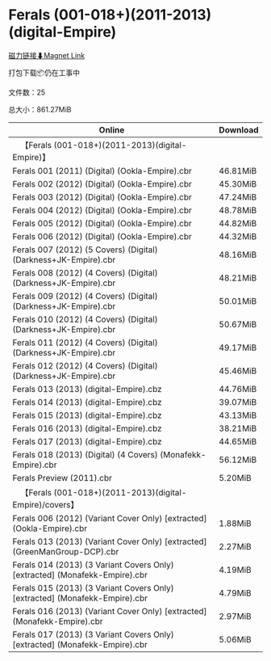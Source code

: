 # Ferals (001-018+)(2011-2013)(digital-Empire)

[磁力链接⬇Magnet Link](magnet:?xt=urn:btih:f167e648f1a7f3de3af8b4700f4376d224a968d2&dn=Ferals%20%28001-018%2B%29%282011-2013%29%28digital-Empire%29)

打包下载📦仍在工事中

文件数：25

总大小：861.27MiB

Online | Download
--- | ---
&emsp;【Ferals (001-018+)(2011-2013)(digital-Empire)】 | 
Ferals 001 (2011) (Digital) (Ookla-Empire).cbr | 46.81MiB
Ferals 002 (2012) (Digital) (Ookla-Empire).cbr | 45.30MiB
Ferals 003 (2012) (Digital) (Ookla-Empire).cbr | 47.24MiB
Ferals 004 (2012) (Digital) (Ookla-Empire).cbr | 48.78MiB
Ferals 005 (2012) (Digital) (Ookla-Empire).cbr | 44.82MiB
Ferals 006 (2012) (Digital) (Ookla-Empire).cbr | 44.32MiB
Ferals 007 (2012) (5 Covers) (Digital) (Darkness+JK-Empire).cbr | 48.16MiB
Ferals 008 (2012) (4 Covers) (Digital) (Darkness+JK-Empire).cbr | 48.21MiB
Ferals 009 (2012) (4 Covers) (Digital) (Darkness+JK-Empire).cbr | 50.01MiB
Ferals 010 (2012) (4 Covers) (Digital) (Darkness+JK-Empire).cbr | 50.67MiB
Ferals 011 (2012) (4 Covers) (Digital) (Darkness+JK-Empire).cbr | 49.17MiB
Ferals 012 (2012) (4 Covers) (Digital) (Darkness+JK-Empire).cbr | 45.46MiB
Ferals 013 (2013) (digital-Empire).cbz | 44.76MiB
Ferals 014 (2013) (digital-Empire).cbz | 39.07MiB
Ferals 015 (2013) (digital-Empire).cbz | 43.13MiB
Ferals 016 (2013) (digital-Empire).cbz | 38.21MiB
Ferals 017 (2013) (digital-Empire).cbz | 44.65MiB
Ferals 018 (2013) (Digital) (4 Covers) (Monafekk-Empire).cbr | 56.12MiB
Ferals Preview (2011).cbr | 5.20MiB
&emsp;【Ferals (001-018+)(2011-2013)(digital-Empire)/covers】 | 
Ferals 006 (2012) (Variant Cover Only) \[extracted\] (Ookla-Empire).cbr | 1.88MiB
Ferals 013 (2013) (Variant Cover Only) \[extracted\] (GreenManGroup-DCP).cbr | 2.27MiB
Ferals 014 (2013) (3 Variant Covers Only) \[extracted\] (Monafekk-Empire).cbr | 4.19MiB
Ferals 015 (2013) (3 Variant Covers Only) \[extracted\] (Monafekk-Empire).cbr | 4.79MiB
Ferals 016 (2013) (Variant Cover Only) \[extracted\] (Monafekk-Empire).cbr | 2.97MiB
Ferals 017 (2013) (3 Variant Covers Only) \[extracted\] (Monafekk-Empire).cbr | 5.06MiB